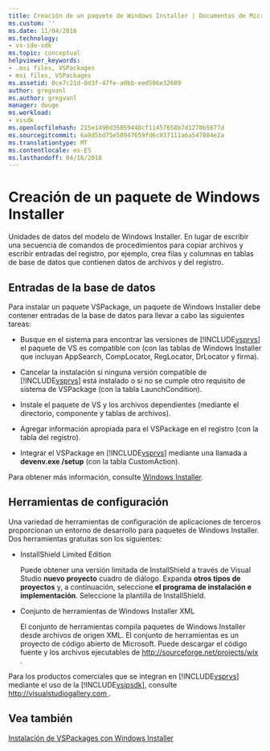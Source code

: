 ```yaml
---
title: Creación de un paquete de Windows Installer | Documentos de Microsoft
ms.custom: ''
ms.date: 11/04/2016
ms.technology:
- vs-ide-sdk
ms.topic: conceptual
helpviewer_keywords:
- .msi files, VSPackages
- msi files, VSPackages
ms.assetid: 0ce7c21d-0d3f-47fe-a0bb-eed506e32609
author: gregvanl
ms.author: gregvanl
manager: douge
ms.workload:
- vssdk
ms.openlocfilehash: 215e1496d35059448cf11457658b7d1270b5677d
ms.sourcegitcommit: 6a9d5bd75e50947659fd6c837111a6a547884e2a
ms.translationtype: MT
ms.contentlocale: es-ES
ms.lasthandoff: 04/16/2018
---
```

# <a name="authoring-a-windows-installer-package"></a>Creación de un paquete de Windows Installer
Unidades de datos del modelo de Windows Installer. En lugar de escribir una secuencia de comandos de procedimientos para copiar archivos y escribir entradas del registro, por ejemplo, crea filas y columnas en tablas de base de datos que contienen datos de archivos y del registro.  
  
## <a name="database-entries"></a>Entradas de la base de datos  
 Para instalar un paquete VSPackage, un paquete de Windows Installer debe contener entradas de la base de datos para llevar a cabo las siguientes tareas:  
  
-   Busque en el sistema para encontrar las versiones de [!INCLUDE[vsprvs](../../code-quality/includes/vsprvs_md.md)] el paquete de VS es compatible con (con las tablas de Windows Installer que incluyan AppSearch, CompLocator, RegLocator, DrLocator y firma).  
  
-   Cancelar la instalación si ninguna versión compatible de [!INCLUDE[vsprvs](../../code-quality/includes/vsprvs_md.md)] está instalado o si no se cumple otro requisito de sistema de VSPackage (con la tabla LaunchCondition).  
  
-   Instale el paquete de VS y los archivos dependientes (mediante el directorio, componente y tablas de archivos).  
  
-   Agregar información apropiada para el VSPackage en el registro (con la tabla del registro).  
  
-   Integrar el VSPackage en [!INCLUDE[vsprvs](../../code-quality/includes/vsprvs_md.md)] mediante una llamada a **devenv.exe /setup** (con la tabla CustomAction).  
  
 Para obtener más información, consulte [Windows Installer](http://msdn.microsoft.com/library/cc185688\(VS.85\).aspx).  
  
## <a name="setup-tools"></a>Herramientas de configuración  
 Una variedad de herramientas de configuración de aplicaciones de terceros proporcionan un entorno de desarrollo para paquetes de Windows Installer. Dos herramientas gratuitas son los siguientes:  
  
-   InstallShield Limited Edition  
  
     Puede obtener una versión limitada de InstallShield a través de Visual Studio **nuevo proyecto** cuadro de diálogo. Expanda **otros tipos de proyectos** y, a continuación, seleccione **el programa de instalación e implementación**. Seleccione la plantilla de InstallShield.  
  
-   Conjunto de herramientas de Windows Installer XML  
  
     El conjunto de herramientas compila paquetes de Windows Installer desde archivos de origen XML. El conjunto de herramientas es un proyecto de código abierto de Microsoft. Puede descargar el código fuente y los archivos ejecutables de [ http://sourceforge.net/projects/wix ](http://sourceforge.net/projects/wix).  
  
 Para los productos comerciales que se integran en [!INCLUDE[vsprvs](../../code-quality/includes/vsprvs_md.md)] mediante el uso de la [!INCLUDE[vsipsdk](../../extensibility/includes/vsipsdk_md.md)], consulte [ http://visualstudiogallery.com ](http://visualstudiogallery.com/).  
  
## <a name="see-also"></a>Vea también  
 [Instalación de VSPackages con Windows Installer](../../extensibility/internals/installing-vspackages-with-windows-installer.md)
